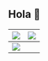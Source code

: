 ## Hola 👋

<img src="https://github-readme-stats.vercel.app/api?username=LH-Martin&&show_icons=true&count_private=true&theme=github_dark">|<img src="https://github-readme-streak-stats.herokuapp.com/?user=LH-Martin&theme=blueberry_duo"/>
|---|---|
<img src="https://github-readme-stats.vercel.app/api/top-langs/?username=LH-Martin&layout=compact&theme=github_dark"/>|
